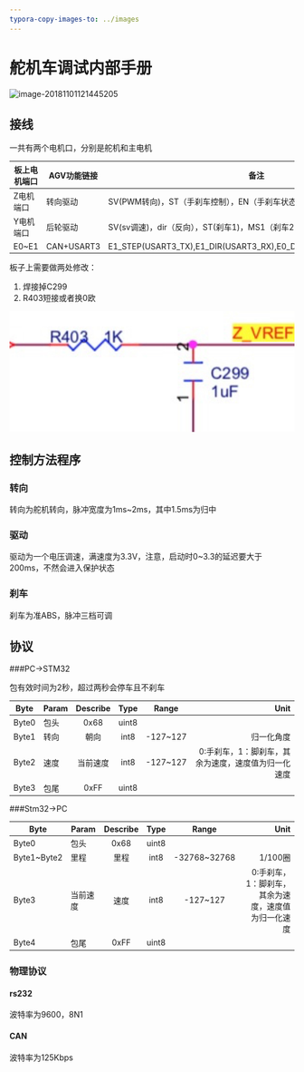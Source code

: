 ```yaml
---
typora-copy-images-to: ../images
---
```


# 舵机车调试内部手册

![image-20181101121445205](/Users/lei/Documents/workshop/githubleisong03/images/image-20181101121445205.png)

## 接线

一共有两个电机口，分别是舵机和主电机

| 板上电机端口 | AGV功能链接 | 备注                                                         |
| ------------ | ----------- | ------------------------------------------------------------ |
| Z电机端口    | 转向驱动    | SV(PWM转向)，ST（手刹车控制），EN（手刹车状态）              |
| Y电机端口    | 后轮驱动    | SV(sv调速)，dir（反向），ST(刹车1)，MS1（刹车2），MS2(刹车3)，EN（PG） |
| E0~E1        | CAN+USART3  | E1_STEP(USART3_TX),E1_DIR(USART3_RX),E0_DIR(CAN_RX),E1_EN(CAN_TX) |

板子上需要做两处修改：

1. 焊接掉C299
2. R403短接或者换0欧

![image-20181105101647603](../images/image-20181105101647603.png)

## 控制方法程序

### 转向

转向为舵机转向，脉冲宽度为1ms~2ms，其中1.5ms为归中

### 驱动

驱动为一个电压调速，满速度为3.3V，注意，启动时0~3.3的延迟要大于200ms，不然会进入保护状态

### 刹车

刹车为准ABS，脉冲三档可调

## 协议

###PC->STM32

包有效时间为2秒，超过两秒会停车且不刹车

| Byte  | Param | Describe | Type  |  Range   |                                                Unit |
| ----- | ----- | :------: | :---: | :------: | --------------------------------------------------: |
| Byte0 | 包头  |   0x68   | uint8 |          |                                                     |
| Byte1 | 转向  |   朝向   | int8  | -127~127 |                                          归一化角度 |
| Byte2 | 速度  | 当前速度 | int8  | -127~127 | 0:手刹车，1：脚刹车，其余为速度，速度值为归一化速度 |
| Byte3 | 包尾  |   0xFF   | uint8 |          |                                                     |

###Stm32->PC

| Byte        | Param    | Describe | Type  |    Range     |                                                Unit |
| ----------- | -------- | :------: | :---: | :----------: | --------------------------------------------------: |
| Byte0       | 包头     |   0x68   | uint8 |              |                                                     |
| Byte1~Byte2 | 里程     |   里程   | int8  | -32768~32768 |                                             1/100圈 |
| Byte3       | 当前速度 |   速度   | int8  |   -127~127   | 0:手刹车，1：脚刹车，其余为速度，速度值为归一化速度 |
| Byte4       | 包尾     |   0xFF   | uint8 |              |                                                     |

### 物理协议

#### rs232

波特率为9600，8N1

#### CAN

波特率为125Kbps
